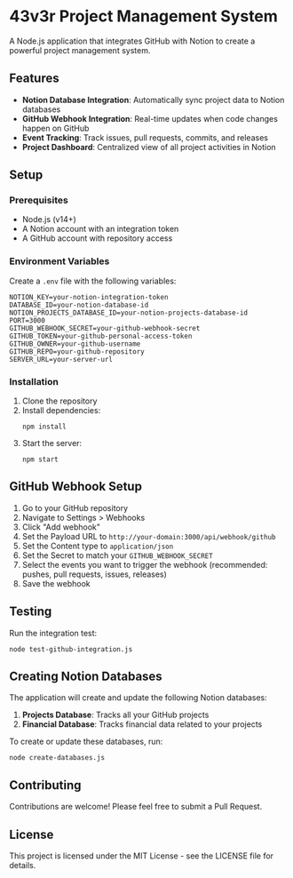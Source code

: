 # 43v3r Project Management System

A Node.js application that integrates GitHub with Notion to create a powerful project management system.

## Features

- **Notion Database Integration**: Automatically sync project data to Notion databases
- **GitHub Webhook Integration**: Real-time updates when code changes happen on GitHub
- **Event Tracking**: Track issues, pull requests, commits, and releases
- **Project Dashboard**: Centralized view of all project activities in Notion

## Setup

### Prerequisites

- Node.js (v14+)
- A Notion account with an integration token
- A GitHub account with repository access

### Environment Variables

Create a `.env` file with the following variables:

```
NOTION_KEY=your-notion-integration-token
DATABASE_ID=your-notion-database-id
NOTION_PROJECTS_DATABASE_ID=your-notion-projects-database-id
PORT=3000
GITHUB_WEBHOOK_SECRET=your-github-webhook-secret
GITHUB_TOKEN=your-github-personal-access-token
GITHUB_OWNER=your-github-username
GITHUB_REPO=your-github-repository
SERVER_URL=your-server-url
```

### Installation

1. Clone the repository
2. Install dependencies:
   ```
   npm install
   ```
3. Start the server:
   ```
   npm start
   ```

## GitHub Webhook Setup

1. Go to your GitHub repository
2. Navigate to Settings > Webhooks
3. Click "Add webhook"
4. Set the Payload URL to `http://your-domain:3000/api/webhook/github`
5. Set the Content type to `application/json`
6. Set the Secret to match your `GITHUB_WEBHOOK_SECRET`
7. Select the events you want to trigger the webhook (recommended: pushes, pull requests, issues, releases)
8. Save the webhook

## Testing

Run the integration test:

```
node test-github-integration.js
```

## Creating Notion Databases

The application will create and update the following Notion databases:

1. **Projects Database**: Tracks all your GitHub projects
2. **Financial Database**: Tracks financial data related to your projects

To create or update these databases, run:

```
node create-databases.js
```

## Contributing

Contributions are welcome! Please feel free to submit a Pull Request.

## License

This project is licensed under the MIT License - see the LICENSE file for details. 